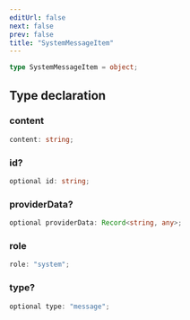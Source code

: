 ```yaml
---
editUrl: false
next: false
prev: false
title: "SystemMessageItem"
---
```


```ts
type SystemMessageItem = object;
```

## Type declaration

### content

```ts
content: string;
```

### id?

```ts
optional id: string;
```

### providerData?

```ts
optional providerData: Record<string, any>;
```

### role

```ts
role: "system";
```

### type?

```ts
optional type: "message";
```
